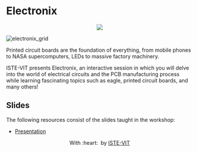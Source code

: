 # Electronix

<p align="center">
 <img src="https://ibb.co/NmjQms2" > <br> 
</p>

![electronix_grid](https://ibb.co/NmjQms2][img]https://i.ibb.co/jWMBWTk/Frame-58.png)

Printed circuit boards are the foundation of everything, from mobile phones to NASA supercomputers, LEDs to massive factory machinery.

ISTE-VIT presents Electronix, an interactive session in which you will delve into the world of electrical circuits and the PCB manufacturing process while learning fascinating topics such as eagle, printed circuit boards, and many others!

<h2>Slides</h2>
	
The following resources consist of the slides taught in the workshop:

- <a href="https://docs.google.com/presentation/d/1pFhvP4mxAaklfRwf3dmWqEdmsld-AVqP/edit?usp=sharing&ouid=115530944635330637991&rtpof=true&sd=true">Presentation</a>

<p align="center">
	With :heart: &nbsp;by <a href="https://istevit.in/" target="_blank">ISTE-VIT</a>
</p>
